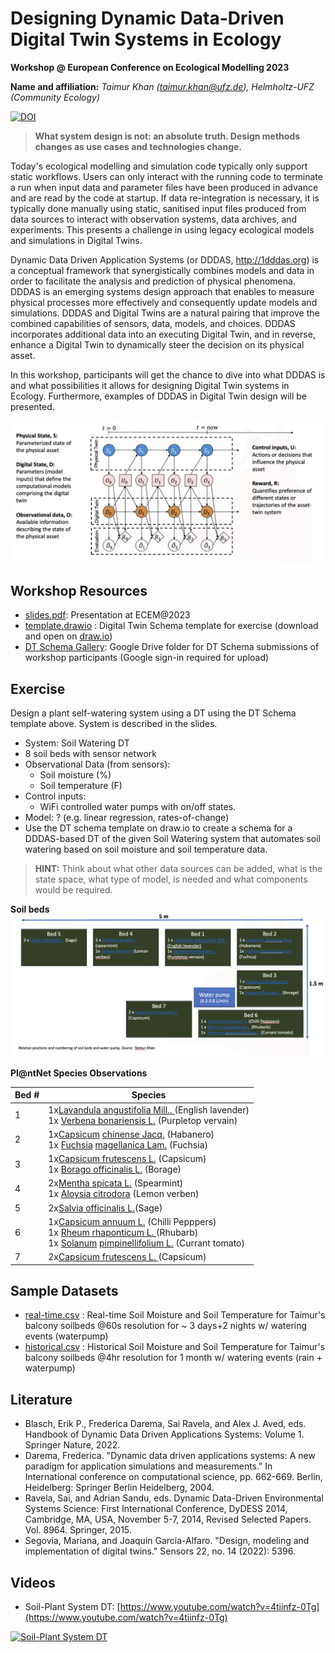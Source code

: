 # Designing Dynamic Data-Driven Digital Twin Systems in Ecology

**Workshop @ European Conference on Ecological Modelling 2023**

**Name and affiliation:** _Taimur Khan ([taimur.khan@ufz.de](mailto:taimur.khan@ufz.de)), Helmholtz-UFZ (Community Ecology)_

[![DOI](https://zenodo.org/badge/DOI/10.5281/zenodo.8313258.svg)](https://doi.org/10.5281/zenodo.8313258)

> **What system design is not: an absolute truth. Design methods changes as use cases and technologies change.**

Today's ecological modelling and simulation code typically only support static workflows. Users can only interact with the running code to terminate a run when input data and parameter files have been produced in advance and are read by the code at startup. If data re-integration is necessary, it is typically done manually using static, sanitised input files produced from data sources to interact with observation systems, data archives, and experiments. This presents a challenge in using legacy ecological models and simulations in Digital Twins.

Dynamic Data Driven Application Systems (or DDDAS, http://1dddas.org) is a conceptual framework that synergistically combines models and data in order to facilitate the analysis and prediction of physical phenomena. DDDAS is an emerging systems design approach that enables to measure physical processes more effectively and consequently update models and simulations. DDDAS and Digital Twins are a natural pairing that improve the combined capabilities of sensors, data, models, and choices. DDDAS incorporates additional data into an executing Digital Twin, and in reverse, enhance a Digital Twin to dynamically steer the decision on its physical asset.

In this workshop, participants will get the chance to dive into what DDDAS is and what possibilities it allows for designing Digital Twin systems in Ecology. Furthermore, examples of DDDAS in Digital Twin design will be presented.

![approach](/approach.png)

## Workshop Resources

- [slides.pdf](slides.pdf): Presentation at ECEM@2023
- [template.drawio](template.drawio) : Digital Twin Schema template for exercise (download and open on [draw.io](https://app.diagrams.net/))
- [DT Schema Gallery](https://drive.google.com/drive/folders/1_sx5-JHGgJZUw4GJjew5ngCf_DG671GD?usp=sharing):  Google Drive folder for DT Schema submissions of workshop participants (Google sign-in required for upload)

## Exercise

Design a plant self-watering system using a DT using the DT Schema template above. System is described in the slides.

- System: Soil Watering DT
- 8 soil beds with sensor network
- Observational Data (from sensors):
  - Soil moisture (%)
  - Soil temperature (F)
- Control inputs:
  - WiFi controlled water pumps with on/off states.
- Model: ? (e.g. linear regression, rates-of-change)
- Use the DT schema template on draw.io to create a schema for a DDDAS-based DT of the given Soil Watering system that automates soil watering based on soil moisture and soil temperature data.

> **HINT:** Think about what other data sources can be added, what is the state space, what type of model, is needed and what components would be required.

**Soil beds**
![soilbeds](/soilbeds.png)

**Pl@ntNet Species Observations**

| Bed # | Species                                                                                                                                                                                                                                                                                                                                                                                                                                                                                                 |
| ----- | ------------------------------------------------------------------------------------------------------------------------------------------------------------------------------------------------------------------------------------------------------------------------------------------------------------------------------------------------------------------------------------------------------------------------------------------------------------------------------------------------------- |
| 1     | 1x[Lavandula angustifolia Mill.. ](https://identify.plantnet.org/k-world-flora/observations/1019806178)(English lavender)<br />1x [Verbena bonariensis L.](https://identify.plantnet.org/k-world-flora/observations/1019806181) (Purpletop vervain)                                                                                                                                                                                                                                                           |
| 2     | 1x[Capsicum](https://identify.plantnet.org/k-world-flora/observations/1019806183) [chinense](https://identify.plantnet.org/k-world-flora/observations/1019806183)[ Jacq.](https://identify.plantnet.org/k-world-flora/observations/1019806183) (Habanero)<br />1x [Fuchsia](https://identify.plantnet.org/k-world-flora/observations/1019806185) [magellanica](https://identify.plantnet.org/k-world-flora/observations/1019806185)[ Lam.](https://identify.plantnet.org/k-world-flora/observations/1019806185) (Fuchsia) |
| 3     | 1x[Capsicum frutescens L.](https://identify.plantnet.org/k-world-flora/observations/1019806186) (Capsicum)<br />1x [Borago officinalis L.](https://identify.plantnet.org/k-world-flora/observations/1019806187) (Borage)                                                                                                                                                                                                                                                                                      |
| 4     | 2x[Mentha spicata L.](https://identify.plantnet.org/k-world-flora/observations/1019806175) (Spearmint)<br />1x [Aloysia citrodora](https://identify.plantnet.org/k-world-flora/observations/1019806167) (Lemon verben)                                                                                                                                                                                                                                                                                        |
| 5     | 2x[Salvia officinalis L.](https://identify.plantnet.org/k-world-flora/observations/1019805839)(Sage)                                                                                                                                                                                                                                                                                                                                                                                                       |
| 6     | 1x[Capsicum annuum L.](https://identify.plantnet.org/k-world-flora/observations/1019806189) (Chilli Pepppers)<br />1x [Rheum rhaponticum L. ](https://identify.plantnet.org/k-world-flora/observations/1019806191)(Rhubarb)<br />1x [Solanum](https://identify.plantnet.org/k-world-flora/observations/1019806193) [pimpinellifolium](https://identify.plantnet.org/k-world-flora/observations/1019806193)[ L.](https://identify.plantnet.org/k-world-flora/observations/1019806193) (Currant tomato)                  |
| 7     | 2x[Capsicum frutescens L. ](https://identify.plantnet.org/k-world-flora/observations/1019806203)(Capsicum)                                                                                                                                                                                                                                                                                                                                                                                                 |

## Sample Datasets

- [real-time.csv](real-time.csv) : Real-time Soil Moisture and Soil Temperature for Taimur's balcony soilbeds @60s resolution for ~ 3 days+2 nights w/ watering events (waterpump)
- [historical.csv](historic.csv) : Historical Soil Moisture and Soil Temperature for Taimur's balcony soilbeds @4hr resolution for 1 month w/ watering events (rain + waterpump)

## Literature

- Blasch, Erik P., Frederica Darema, Sai Ravela, and Alex J. Aved, eds. Handbook of Dynamic Data Driven Applications Systems: Volume 1. Springer Nature, 2022.
- Darema, Frederica. "Dynamic data driven applications systems: A new paradigm for application simulations and measurements." In International conference on computational science, pp. 662-669. Berlin, Heidelberg: Springer Berlin Heidelberg, 2004.
- Ravela, Sai, and Adrian Sandu, eds. Dynamic Data-Driven Environmental Systems Science: First International Conference, DyDESS 2014, Cambridge, MA, USA, November 5-7, 2014, Revised Selected Papers. Vol. 8964. Springer, 2015.
- Segovia, Mariana, and Joaquin Garcia-Alfaro. "Design, modeling and implementation of digital twins." Sensors 22, no. 14 (2022): 5396.

## Videos

- Soil-Plant System DT: [https://www.youtube.com/watch?v=4tiinfz-0Tg](https://www.youtube.com/watch?v=4tiinfz-0Tg)

[![Soil-Plant System DT](https://img.youtube.com/vi/4tiinfz-0Tg/0.jpg)](https://www.youtube.com/watch?v=4tiinfz-0Tg)
